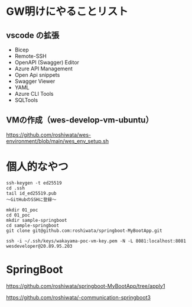 # GW明けにやることリスト


## vscode の拡張
- Bicep
- Remote-SSH
- OpenAPI (Swagger) Editor
- Azure API Management
- Open Api snippets
- Swagger Viewer
- YAML
- Azure CLI Tools
- SQLTools

## VMの作成（wes-develop-vm-ubuntu）
https://github.com/roshiwata/wes-environment/blob/main/wes_env_setup.sh



# 個人的なやつ
```
ssh-keygen -t ed25519
cd .ssh
tail id_ed25519.pub
〜GitHubのSSHに登録〜
```

```
mkdir 01_poc
cd 01_poc
mkdir sample-springboot
cd sample-springboot
git clone git@github.com:roshiwata/springboot-MyBootApp.git

```

```
ssh -i ~/.ssh/keys/wakayama-poc-vm-key.pem -N -L 8081:localhost:8081 wesdeveloper@20.89.95.203
```



# SpringBoot

https://github.com/roshiwata/springboot-MyBootApp/tree/apply1

https://github.com/roshiwata/-communication-springboot3


